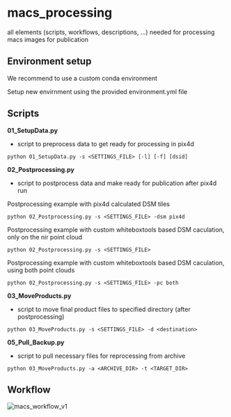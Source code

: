 # macs_processing
all elements (scripts, workflows, descriptions, ...) needed for processing macs images for publication

## Environment setup
We recommend to use a custom conda environment

Setup new envirnment using the provided environment.yml file

## Scripts
**01_SetupData.py**
* script to preprocess data to get ready for processing in pix4d

`python 01_SetupData.py -s <SETTINGS_FILE> [-l] [-f] [dsid]`


**02_Postprocessing.py**
* script to postprocess data and make ready for publication after pix4d run

Postprocessing example with pix4d calculated DSM tiles

`python 02_Postprocessing.py -s <SETTINGS_FILE> -dsm pix4d`

Postprocessing example with custom whiteboxtools based DSM caculation, only on the nir point cloud

`python 02_Postprocessing.py -s <SETTINGS_FILE>`

Postprocessing example with custom whiteboxtools based DSM caculation, using both point clouds

`python 02_Postprocessing.py -s <SETTINGS_FILE> -pc both`

**03_MoveProducts.py**
* script to move final product files to specified directory (after postprocessing)

`python 03_MoveProducts.py -s <SETTINGS_FILE> -d <destination>`

**05_Pull_Backup.py**
* script to pull necessary files for reprocessing from archive

`python 03_MoveProducts.py -a <ARCHIVE_DIR> -t <TARGET_DIR>`


## Workflow
![macs_workflow_v1](https://user-images.githubusercontent.com/40014163/148205796-97045090-e266-48f8-b357-7eaaa8d41b9f.png)
